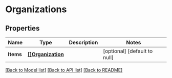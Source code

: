 # Organizations

## Properties
Name | Type | Description | Notes
------------ | ------------- | ------------- | -------------
**Items** | [**[]Organization**](Organization.md) |  | [optional] [default to null]

[[Back to Model list]](../README.md#documentation-for-models) [[Back to API list]](../README.md#documentation-for-api-endpoints) [[Back to README]](../README.md)



